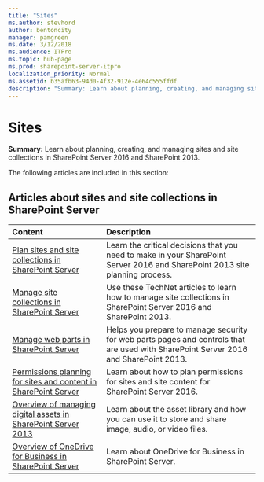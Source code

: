 ```yaml
---
title: "Sites"
ms.author: stevhord
author: bentoncity
manager: pamgreen
ms.date: 3/12/2018
ms.audience: ITPro
ms.topic: hub-page
ms.prod: sharepoint-server-itpro
localization_priority: Normal
ms.assetid: b35afb63-94d0-4f32-912e-4e64c555ffdf
description: "Summary: Learn about planning, creating, and managing sites and site collections in SharePoint Server 2016 and SharePoint 2013."
---
```


# Sites

 **Summary:** Learn about planning, creating, and managing sites and site collections in SharePoint Server 2016 and SharePoint 2013. 
  
The following articles are included in this section:
  
## Articles about sites and site collections in SharePoint Server

|**Content**|**Description**|
|:-----|:-----|
|[Plan sites and site collections in SharePoint Server](plan-sites-and-site-collections.md) <br/> |Learn the critical decisions that you need to make in your SharePoint Server 2016 and SharePoint 2013 site planning process.  <br/> |
|[Manage site collections in SharePoint Server](manage-site-collections.md) <br/> |Use these TechNet articles to learn how to manage site collections in SharePoint Server 2016 and SharePoint 2013.  <br/> |
|[Manage web parts in SharePoint Server](manage-web-parts.md) <br/> |Helps you prepare to manage security for web parts pages and controls that are used with SharePoint Server 2016 and SharePoint 2013.  <br/> |
|[Permissions planning for sites and content in SharePoint Server](permissions-planning-for-sites-and-content.md) <br/> |Learn about how to plan permissions for sites and site content for SharePoint Server 2016.  <br/> |
|[Overview of managing digital assets in SharePoint Server 2013](managing-digital-assets-overview.md) <br/> | Learn about the asset library and how you can use it to store and share image, audio, or video files.  <br/> |
|[Overview of OneDrive for Business in SharePoint Server](onedrive-for-business-overview.md) <br/> |Learn about OneDrive for Business in SharePoint Server.  <br/> |
   


